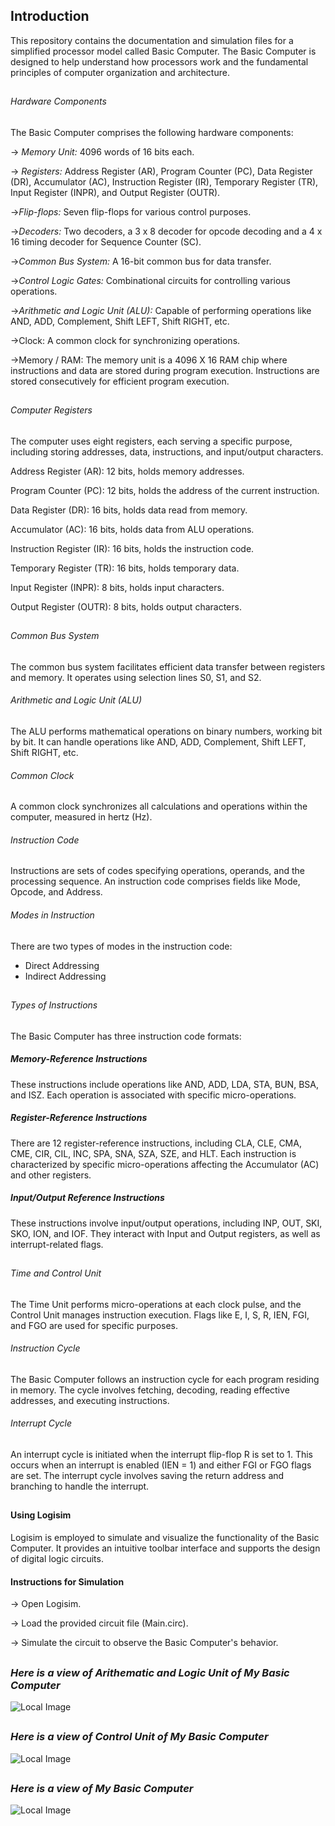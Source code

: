 ## Introduction
This repository contains the documentation and simulation files for a simplified processor model called Basic Computer. The Basic Computer is designed to help understand how processors work and the fundamental principles of computer organization and architecture.
## 
###### Hardware Components
The Basic Computer comprises the following hardware components:

&rarr; *Memory Unit:* 4096 words of 16 bits each.

&rarr; *Registers:* Address Register (AR), Program Counter (PC), Data Register (DR), Accumulator (AC), Instruction Register (IR), Temporary Register (TR), Input Register (INPR), and Output Register (OUTR).

&rarr;*Flip-flops:* Seven flip-flops for various control purposes.

&rarr;*Decoders:* Two decoders, a 3 x 8 decoder for opcode decoding and a 4 x 16 timing decoder for Sequence Counter (SC).

&rarr;*Common Bus System:* A 16-bit common bus for data transfer.

&rarr;*Control Logic Gates:* Combinational circuits for controlling various operations.

&rarr;*Arithmetic and Logic Unit (ALU):* Capable of performing operations like AND, ADD, Complement, Shift LEFT, Shift RIGHT, etc.

&rarr;Clock: A common clock for synchronizing operations.

&rarr;Memory / RAM: The memory unit is a 4096 X 16 RAM chip where instructions and data are stored during program execution. Instructions are stored consecutively for efficient program execution.
## 
###### Computer Registers
The computer uses eight registers, each serving a specific purpose, including storing addresses, data, instructions, and input/output characters.

Address Register (AR): 12 bits, holds memory addresses.

Program Counter (PC): 12 bits, holds the address of the current instruction.

Data Register (DR): 16 bits, holds data read from memory.

Accumulator (AC): 16 bits, holds data from ALU operations.

Instruction Register (IR): 16 bits, holds the instruction code.

Temporary Register (TR): 16 bits, holds temporary data.

Input Register (INPR): 8 bits, holds input characters.

Output Register (OUTR): 8 bits, holds output characters.
## 
###### Common Bus System
The common bus system facilitates efficient data transfer between registers and memory. It operates using selection lines S0, S1, and S2.

###### Arithmetic and Logic Unit (ALU)
The ALU performs mathematical operations on binary numbers, working bit by bit. It can handle operations like AND, ADD, Complement, Shift LEFT, Shift RIGHT, etc.

###### Common Clock
A common clock synchronizes all calculations and operations within the computer, measured in hertz (Hz).

###### Instruction Code
Instructions are sets of codes specifying operations, operands, and the processing sequence. An instruction code comprises fields like Mode, Opcode, and Address.

###### Modes in Instruction
There are two types of modes in the instruction code:

* Direct Addressing
* Indirect Addressing
##
###### Types of Instructions
The Basic Computer has three instruction code formats:

##### Memory-Reference Instructions
These instructions include operations like AND, ADD, LDA, STA, BUN, BSA, and ISZ. Each operation is associated with specific micro-operations.

##### Register-Reference Instructions
There are 12 register-reference instructions, including CLA, CLE, CMA, CME, CIR, CIL, INC, SPA, SNA, SZA, SZE, and HLT. Each instruction is characterized by specific micro-operations affecting the Accumulator (AC) and other registers.

##### Input/Output Reference Instructions
These instructions involve input/output operations, including INP, OUT, SKI, SKO, ION, and IOF. They interact with Input and Output registers, as well as interrupt-related flags.
## 
###### Time and Control Unit
The Time Unit performs micro-operations at each clock pulse, and the Control Unit manages instruction execution. Flags like E, I, S, R, IEN, FGI, and FGO are used for specific purposes.

###### Instruction Cycle
The Basic Computer follows an instruction cycle for each program residing in memory. The cycle involves fetching, decoding, reading effective addresses, and executing instructions.

###### Interrupt Cycle
An interrupt cycle is initiated when the interrupt flip-flop R is set to 1. This occurs when an interrupt is enabled (IEN = 1) and either FGI or FGO flags are set. The interrupt cycle involves saving the return address and branching to handle the interrupt. 
##
#### Using Logisim
Logisim is employed to simulate and visualize the functionality of the Basic Computer. It provides an intuitive toolbar interface and supports the design of digital logic circuits.

#### Instructions for Simulation
&rarr; Open Logisim.

&rarr; Load the provided circuit file (Main.circ).

&rarr; Simulate the circuit to observe the Basic Computer's behavior.
##
### _Here is a view of Arithematic and Logic Unit of My Basic Computer_

![Local Image](ALU.jpg)
##
### _Here is a view of Control Unit of My Basic Computer_
![Local Image](Control-Unit.jpg)
##
### _Here is a view of My Basic Computer_
![Local Image](Main.jpg)
